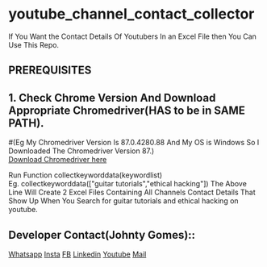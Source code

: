 # youtube_channel_contact_collector
If You Want the Contact Details Of Youtubers In an Excel File then You Can Use This Repo.

## PREREQUISITES

## 1. Check Chrome Version And Download Appropriate Chromedriver(HAS to be in SAME PATH).
#(Eg My Chromedriver Version Is 87.0.4280.88  And My OS is Windows So I Downloaded The Chromedriver Version 87.)<br>
[Download Chromedriver here](https://chromedriver.chromium.org/downloads)

Run Function collectkeyworddata(keywordlist)<br>
Eg. collectkeyworddata(["guitar tutorials","ethical hacking"])
The Above Line Will Create 2 Excel Files Containing All Channels Contact Details That Show Up When You Search for guitar tutorials and ethical hacking on youtube.

## Developer Contact(Johnty Gomes)::
[Whatsapp](http://api.whatsapp.com/send?phone=+919773211427)
[Insta](http://instagram.com/johntygomes7)
[FB](https://www.facebook.com/guitarical.guy.7/)
[Linkedin](https://www.linkedin.com/in/johnty-g-315946b9/)
[Youtube](https://www.youtube.com/c/GuitaricalMaster/)
[Mail](mailto:johntygomes30@gmail.com)

